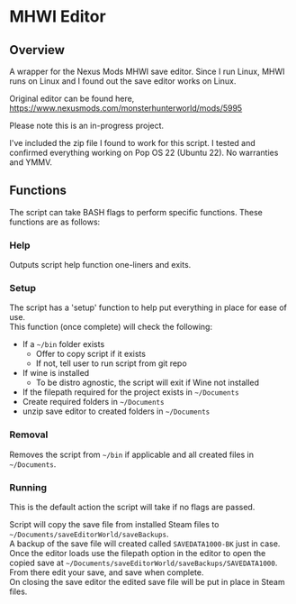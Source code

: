 # MHWI Editor

## Overview
A wrapper for the Nexus Mods MHWI save editor. Since I run Linux, MHWI runs on Linux and I found out the save editor works on Linux. </br>

Original editor can be found here, </br>
https://www.nexusmods.com/monsterhunterworld/mods/5995

Please note this is an in-progress project. </br>

I've included the zip file I found to work for this script. I tested and confirmed everything working on
Pop OS 22 (Ubuntu 22). No warranties and YMMV.

## Functions
The script can take BASH flags to perform specific functions. These functions are as follows: </br>

### Help 
Outputs script help function one-liners and exits. 

### Setup
The script has a 'setup' function to help put everything in place for ease of use. </br>
This function (once complete) will check the following:
* If a `~/bin` folder exists
  - Offer to copy script if it exists
  - If not, tell user to run script from git repo
* If wine is installed
  - To be distro agnostic, the script will exit if Wine not installed
* If the filepath required for the project exists in `~/Documents`
* Create required folders in `~/Documents` 
* unzip save editor to created folders in `~/Documents`

### Removal
Removes the script from `~/bin` if applicable and all created files in `~/Documents`. </br>

### Running
This is the default action the script will take if no flags are passed. </br>

Script will copy the save file from installed Steam files to `~/Documents/saveEditorWorld/saveBackups`. </br>
A backup of the save file will created called `SAVEDATA1000-BK` just in case. </br>
Once the editor loads use the filepath option in the editor to open the copied save at `~/Documents/saveEditorWorld/saveBackups/SAVEDATA1000`. </br>
From there edit your save, and save when complete. </br>
On closing the save editor the edited save file will be put in place in Steam files. </br>
